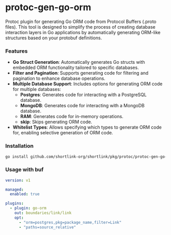 # protoc-gen-go-orm

Protoc plugin for generating Go ORM code from Protocol Buffers (.proto files). 
This tool is designed to simplify the process of creating database interaction layers in Go applications 
by automatically generating ORM-like structures based on your protobuf definitions.

### Features

- **Go Struct Generation**: Automatically generates Go structs with embedded ORM functionality tailored to specific databases.
- **Filter and Pagination**: Supports generating code for filtering and pagination to enhance database operations.
- **Multiple Database Support**: Includes options for generating ORM code for multiple databases:
  - **Postgres**: Generates code for interacting with a PostgreSQL database.
  - **MongoDB**: Generates code for interacting with a MongoDB database.
  - **RAM**: Generates code for in-memory operations.
  - **skip**: Skips generating ORM code.
- **Whitelist Types**: Allows specifying which types to generate ORM code for, enabling selective generation of ORM code.

### Installation

```bash
go install github.com/shortlink-org/shortlink/pkg/protoc/protoc-gen-go-orm
```

### Usage with buf

```yaml
version: v1

managed:
  enabled: true

plugins:
  - plugin: go-orm
    out: boundaries/link/link
    opt:
      - "orm=postgres,pkg=package_name,filter=Link"
      - "paths=source_relative"
```
